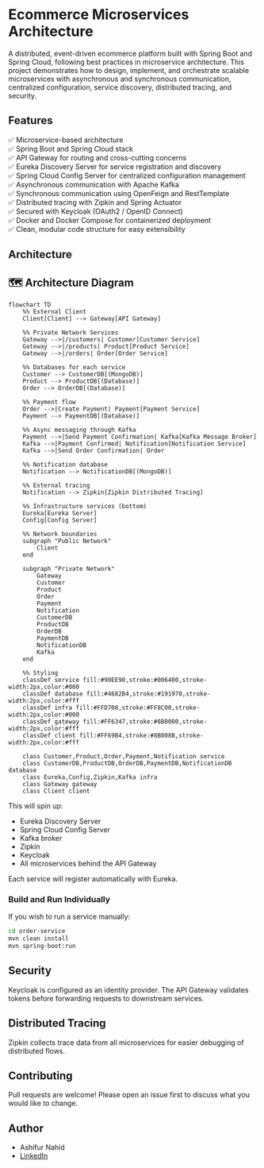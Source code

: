 
# Ecommerce Microservices Architecture

A distributed, event-driven ecommerce platform built with Spring Boot and Spring Cloud, following best practices in microservice architecture. This project demonstrates how to design, implement, and orchestrate scalable microservices with asynchronous and synchronous communication, centralized configuration, service discovery, distributed tracing, and security.

## Features

✅ Microservice-based architecture  
✅ Spring Boot and Spring Cloud stack  
✅ API Gateway for routing and cross-cutting concerns  
✅ Eureka Discovery Server for service registration and discovery  
✅ Spring Cloud Config Server for centralized configuration management  
✅ Asynchronous communication with Apache Kafka  
✅ Synchronous communication using OpenFeign and RestTemplate  
✅ Distributed tracing with Zipkin and Spring Actuator  
✅ Secured with Keycloak (OAuth2 / OpenID Connect)  
✅ Docker and Docker Compose for containerized deployment  
✅ Clean, modular code structure for easy extensibility

## Architecture

## 🗺️ Architecture Diagram 

```mermaid
flowchart TD
    %% External Client
    Client[Client] --> Gateway[API Gateway]
    
    %% Private Network Services
    Gateway -->|/customers| Customer[Customer Service]
    Gateway -->|/products| Product[Product Service] 
    Gateway -->|/orders| Order[Order Service]
    
    %% Databases for each service
    Customer --> CustomerDB[(MongoDB)]
    Product --> ProductDB[(Database)]
    Order --> OrderDB[(Database)]
    
    %% Payment flow
    Order -->|Create Payment| Payment[Payment Service]
    Payment --> PaymentDB[(Database)]
    
    %% Async messaging through Kafka
    Payment -->|Send Payment Confirmation| Kafka[Kafka Message Broker]
    Kafka -->|Payment Confirmed| Notification[Notification Service]
    Kafka -->|Send Order Confirmation| Order
    
    %% Notification database
    Notification --> NotificationDB[(MongoDB)]
    
    %% External tracing
    Notification --> Zipkin[Zipkin Distributed Tracing]
    
    %% Infrastructure services (bottom)
    Eureka[Eureka Server]
    Config[Config Server]
    
    %% Network boundaries
    subgraph "Public Network"
        Client
    end
    
    subgraph "Private Network"
        Gateway
        Customer
        Product
        Order
        Payment
        Notification
        CustomerDB
        ProductDB
        OrderDB
        PaymentDB
        NotificationDB
        Kafka
    end
    
    %% Styling
    classDef service fill:#90EE90,stroke:#006400,stroke-width:2px,color:#000
    classDef database fill:#4682B4,stroke:#191970,stroke-width:2px,color:#fff
    classDef infra fill:#FFD700,stroke:#FF8C00,stroke-width:2px,color:#000
    classDef gateway fill:#FF6347,stroke:#8B0000,stroke-width:2px,color:#fff
    classDef client fill:#FF69B4,stroke:#8B008B,stroke-width:2px,color:#fff
    
    class Customer,Product,Order,Payment,Notification service
    class CustomerDB,ProductDB,OrderDB,PaymentDB,NotificationDB database
    class Eureka,Config,Zipkin,Kafka infra
    class Gateway gateway
    class Client client

```

This will spin up:

* Eureka Discovery Server
* Spring Cloud Config Server
* Kafka broker
* Zipkin
* Keycloak
* All microservices behind the API Gateway

Each service will register automatically with Eureka.


### Build and Run Individually

If you wish to run a service manually:

```bash
cd order-service
mvn clean install
mvn spring-boot:run
```

## Security

Keycloak is configured as an identity provider.
The API Gateway validates tokens before forwarding requests to downstream services.

## Distributed Tracing

Zipkin collects trace data from all microservices for easier debugging of distributed flows.

## Contributing

Pull requests are welcome! Please open an issue first to discuss what you would like to change.


## Author

* Ashifur Nahid
* [LinkedIn](https://www.linkedin.com/in/ashifurnahid/)

